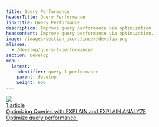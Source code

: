 ```yaml
---
title: Query Performance
headerTitle: Query Performance
linkTitle: Query Performance
description: Improve query performance via optimization
headcontent: Improve query performance via optimization.
image: /images/section_icons/index/develop.png
aliases:
  - /develop/query-1-performance/
section: Develop
menu:
  latest:
    identifier: query-1-performance
    parent: develop    
    weight: 600
---
```


<div class="row">


  <div class="col-12 col-md-6 col-lg-12 col-xl-6">
    <a class="section-link icon-offset" href="learn/">
      <div class="head">
        <img class="icon" src="/images/section_icons/develop/learn.png" aria-hidden="true" />
        <div class="articles">1 article</div>
        <div class="title">Optimizing Queries with EXPLAIN and EXPLAIN ANALYZE</div>
      </div>
      <div class="body">
        Optimize query performance.
      </div>
    </a>
  </div>
  
  
</div>








